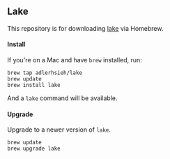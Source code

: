 ## Lake

This repository is for downloading [lake](https://github.com/adlerhsieh/lake) via Homebrew.

#### Install

If you're on a Mac and have `brew` installed, run:

```
brew tap adlerhsieh/lake
brew update
brew install lake
```

And a `lake` command will be available. 

#### Upgrade

Upgrade to a newer version of `lake`.

```
brew update
brew upgrade lake
```
